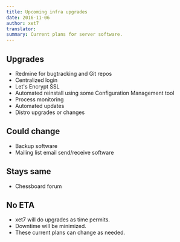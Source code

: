 ```yaml
---
title: Upcoming infra upgrades
date: 2016-11-06
author: xet7
translator:
summary: Current plans for server software.
---
```


Upgrades
--------

* Redmine for bugtracking and Git repos
* Centralized login
* Let's Encrypt SSL
* Automated reinstall using some Configuration Management tool
* Process monitoring
* Automated updates
* Distro upgrades or changes

Could change
------------

* Backup software
* Mailing list email send/receive software

Stays same
----------

* Chessboard forum

No ETA
------

* xet7 will do upgrades as time permits.
* Downtime will be minimized.
* These current plans can change as needed.

